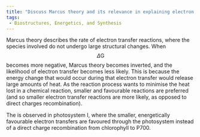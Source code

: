 ```yaml
---
title: "Discuss Marcus theory and its relevance in explaining electron transfer reactions in Photosystem I. "
tags:
 - Biostructures, Energetics, and Synthesis
---
```

Marcus theory describes the rate of electron transfer reactions, where the species involved do not undergo large structural changes. When $$\Delta\text{G}$$ becomes more negative, Marcus theory becomes inverted, and the likelihood of electron transfer becomes less likely. This is because the energy change that would occur during that electron transfer would release large amounts of heat. As the reaction process wants to minimise the heat lost in a chemical reaction, smaller and favourable reactions are preferred (and so smaller electron transfer reactions are more likely, as opposed to direct charges recombination). 

The is observed in photosystem I, where the smaller, energetically favourable electron transfers are favoured through the photosystem instead of a direct charge recombination from chlorophyll to P700. 
